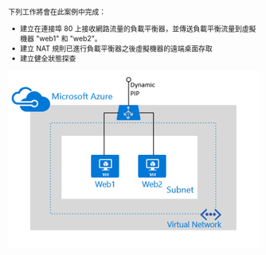 下列工作將會在此案例中完成：

- 建立在連接埠 80 上接收網路流量的負載平衡器，並傳送負載平衡流量到虛擬機器 "web1" 和 "web2"。
- 建立 NAT 規則已進行負載平衡器之後虛擬機器的遠端桌面存取
- 建立健全狀態探查

![負載平衡器案例](./media/load-balancer-get-started-internet-scenario-include/scenario-classic.png)

<!---HONumber=AcomDC_0224_2016-->